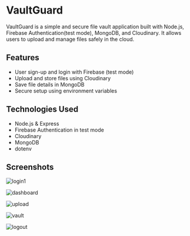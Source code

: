 # VaultGuard

VaultGuard is a simple and secure file vault application built with Node.js, Firebase Authentication(test mode), MongoDB, and Cloudinary. It allows users to upload and manage files safely in the cloud.

## Features

- User sign-up and login with Firebase (test mode)
- Upload and store files using Cloudinary
- Save file details in MongoDB
- Secure setup using environment variables

## Technologies Used

- Node.js & Express
- Firebase Authentication in test mode
- Cloudinary
- MongoDB
- dotenv


## Screenshots

![login1](https://github.com/user-attachments/assets/2b22e946-3eb1-41f9-a4a5-3ca3121f49b2)

![dashboard](https://github.com/user-attachments/assets/b26e68df-a18b-447c-b1da-d8a3e175267b)

![upload](https://github.com/user-attachments/assets/68c03445-4f39-4a5a-8478-43636b536662)

![vault](https://github.com/user-attachments/assets/70f8f307-6d27-406f-b333-8cf58601d65e)

![logout](https://github.com/user-attachments/assets/1074f100-4c35-417d-babb-9b220e71cdc1)










